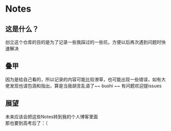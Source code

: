 # Notes
## 这是什么？
创立这个仓库的目的是为了记录一些我踩过的一些坑，方便以后再次遇到问题时快速解决
## 叠甲
因为是给自己看的，所以记录的内容可能比较潦草，也可能出现一些错误，如有大佬发现也请包涵和指出，算是当我胡言乱语了~~ bushi ~~ 
有问题欢迎提issues
## 展望 
未来应该会把这些Notes转到我的个人博客里面  
那也要到高考后了：（
